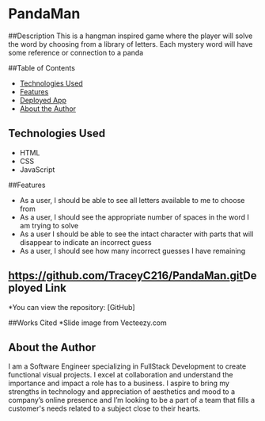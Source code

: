 # PandaMan

##Description
This is a hangman inspired game where the player will solve the word by choosing from a library of letters. Each mystery word will have some reference or connection to a panda

##Table of Contents
* [Technologies Used](#technologiesused)
* [Features](#features)
* [Deployed App](#deployment)
* [About the Author](#author)

## <a name="technologiesused"></a> Technologies Used
* HTML
* CSS
* JavaScript

##Features
* As a user, I should be able to see all letters available to me to choose from
* As a user, I should see the appropriate number of spaces in the word I am trying to solve
* As a user I should be able to see the intact character with parts that will disappear to indicate an incorrect guess
* As a user, I should see how many incorrect guesses I have remaining

## <a name="deployment">https://github.com/TraceyC216/PandaMan.git</a>Deployed Link

*You can view the repository:
[GitHub]

##Works Cited
*Slide image from <a href="https://www.vecteezy.com/?utm_source=vecteezy-download&utm_medium=license-info-pdf&utm_campaign=license-info-document"></a>Vecteezy.com

## <a name="author"></a>About the Author
I am a Software Engineer specializing in FullStack Development to create functional visual projects. I excel at collaboration and understand the importance and impact a role has to a business. I aspire to bring my strengths in technology and appreciation of aesthetics and mood to a company’s online presence and I’m looking to be a part of a team that fills a customer's needs related to a subject close to their hearts.
